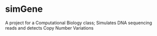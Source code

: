 # simGene
A project for a Computational Biology class; Simulates DNA sequencing reads and detects Copy Number Variations
